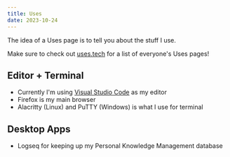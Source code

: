 ```yaml
---
title: Uses
date: 2023-10-24
---
```


The idea of a Uses page is to tell you about the stuff I use.

Make sure to check out [uses.tech](https://uses.tech/) for a list of everyone's Uses pages!

## Editor + Terminal

- Currently I'm using [Visual Studio Code](https://code.visualstudio.com/) as my editor
- Firefox is my main browser
- Alacritty (Linux) and PuTTY (Windows) is what I use for terminal

## Desktop Apps

- Logseq for keeping up my Personal Knowledge Management database
